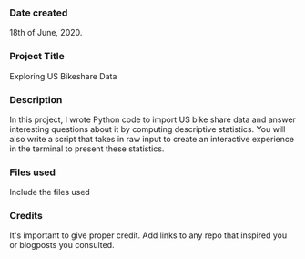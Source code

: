 ### Date created
18th of June, 2020.

### Project Title
Exploring US Bikeshare Data

### Description
In this project, I wrote Python code to import US bike share data and answer interesting questions about it by computing descriptive statistics. You will also write a script that takes in raw input to create an interactive experience in the terminal to present these statistics.

### Files used
Include the files used

### Credits
It's important to give proper credit. Add links to any repo that inspired you or blogposts you consulted.

